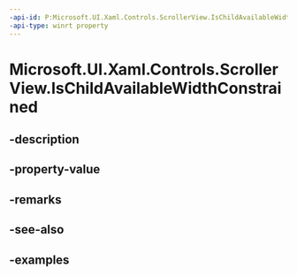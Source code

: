 ```yaml
---
-api-id: P:Microsoft.UI.Xaml.Controls.ScrollerView.IsChildAvailableWidthConstrained
-api-type: winrt property
---
```


<!-- Property syntax.
public bool IsChildAvailableWidthConstrained { get;  set; }
-->

# Microsoft.UI.Xaml.Controls.ScrollerView.IsChildAvailableWidthConstrained

## -description

## -property-value

## -remarks

## -see-also

## -examples


